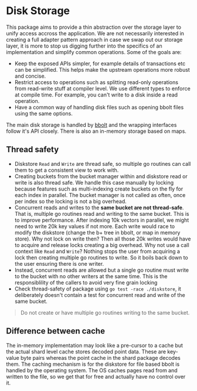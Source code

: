# Disk Storage

This package aims to provide a thin abstraction over the storage layer to unify access accross the application. We are not necessarily interested in creating a full adapter pattern approach in case we swap out our storage layer, it is more to stop us digging further into the specifics of an implementation and simplify common operations. Some of the goals are:

- Keep the exposed APIs simpler, for example details of transactions etc can be simplified. This helps make the upstream operations more robust and concise.
- Restrict access to operations such as splitting read-only operations from read-write stuff at compiler level. We use different types to enforce at compile time. For example, you can't write to a disk inside a read operation.
- Have a common way of handling disk files such as opening bbolt files using the same options.

The main disk storage is handled by [bbolt](https://github.com/etcd-io/bbolt) and the wrapping interfaces follow it's API closely. There is also an in-memory storage based on maps.

## Thread safety

- Diskstore `Read` and `Write` are thread safe, so multiple go routines can call them to get a consistent view to work with.
- Creating buckets from the bucket manager within and diskstore read or write is also thread safe. We handle this case manually by locking because features such as multi-indexing create buckets on the fly for each index in parallel. The bucket manager is not called as often, once per index so the locking is not a big overhead.
- Concurrent reads and writes to the **same bucket are not thread-safe**. That is, multiple go routines read and writing to the same bucket. This is to improve performance. After indexing 10k vectors in parallel, we might need to write 20k key values if not more. Each write would race to modify the diskstore (change the b+ tree in bbolt, or map in memory store). Why not lock on write then? Then all those 20k writes would have to acquire and release locks creating a big overhead. Why not use a call context like `Read` and `Write`? Nothing stops the user from acquiring a lock then creating multiple go routines to write. So it boils back down to the user ensuring there is one writer.
- Instead, concurrent reads are allowed but a single go routine must write to the bucket with no other writers at the same time. This is the responsiblility of the callers to avoid very fine grain locking
- Check thread-safety of package using `go test -race ./diskstore`, it deliberately doesn't contain a test for concurrent read and write of the same bucket.

> Do not create or have multiple go routines writing to the same bucket.

## Difference between cache

The in-memory implementation may look like a pre-cursor to a cache but the actual shard level cache stores decoded point data. These are key-value byte pairs whereas the point cache in the shard package decodes them. The caching mechanism is for the diskstore for file based bbolt is handled by the operating system. The OS caches pages read from and written to the file, so we get that for free and actually have no control over it.